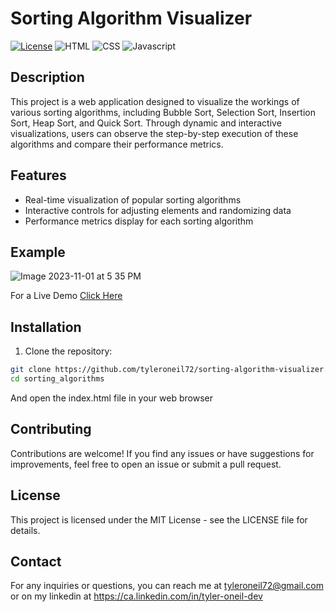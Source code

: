 # Sorting Algorithm Visualizer
[![License](https://img.shields.io/badge/License-MIT-blue.svg)](https://opensource.org/licenses/MIT)
![HTML](https://img.shields.io/badge/HTML-239120?style=for-the-badge&logo=html5&logoColor=white)
![CSS](https://img.shields.io/badge/CSS3-1572B6?style=for-the-badge&logo=css3&logoColor=white)
![Javascript](https://img.shields.io/badge/JavaScript-F7DF1E?style=for-the-badge&logo=javascript&logoColor=black)

## Description
This project is a web application designed to visualize the workings of various sorting algorithms, including Bubble Sort, Selection Sort, Insertion Sort, Heap Sort, and Quick Sort. Through dynamic and interactive visualizations, users can observe the step-by-step execution of these algorithms and compare their performance metrics. 

## Features

- Real-time visualization of popular sorting algorithms
- Interactive controls for adjusting elements and randomizing data
- Performance metrics display for each sorting algorithm
  
## Example
![Image 2023-11-01 at 5 35 PM](https://github.com/tyleroneil72/sorting-algorithm-visualizer/assets/43754564/89d81193-45e0-4211-9677-52a985a7a5c4)

For a Live Demo [Click Here](https://htmlpreview.github.io/?https://github.com/tyleroneil72/sorting-algorithm-visualizer/blob/main/sorting_algorithms/index.html)
## Installation

1. Clone the repository:

```bash
git clone https://github.com/tyleroneil72/sorting-algorithm-visualizer.git
cd sorting_algorithms
```
And open the index.html file in your web browser

## Contributing
Contributions are welcome! If you find any issues or have suggestions for improvements, feel free to open an issue or submit a pull request.

## License
This project is licensed under the MIT License - see the LICENSE file for details.

## Contact
For any inquiries or questions, you can reach me at tyleroneil72@gmail.com or on my linkedin at https://ca.linkedin.com/in/tyler-oneil-dev
